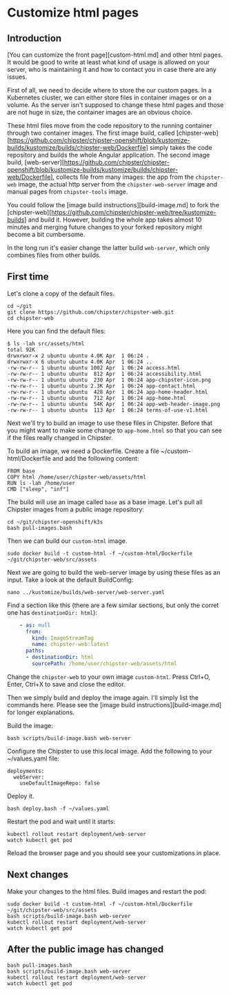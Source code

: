 # Customize html pages
## Introduction

[You can customize the front page][custom-html.md] and other html pages. It would be good to write at least 
what kind of usage is allowed on your server, who is maintaining it and how to contact you in case there
are any issues.

First of all, we need to decide where to store the our custom pages. In a Kubernetes cluster, we can either store files in container images or on a volume. As the server isn't supposed to change these html pages and those are not huge in size, the container images are an obvious choice. 

These html files move from the code repository to the running container through two container images. The first image build, called [chipster-web][https://github.com/chipster/chipster-openshift/blob/kustomize-builds/kustomize/builds/chipster-web/Dockerfile] simply takes the code repository and builds the whole Angular application. The second image build, [web-server][https://github.com/chipster/chipster-openshift/blob/kustomize-builds/kustomize/builds/chipster-web/Dockerfile], collects file from many images: the app from the `chipster-web` image, the actual http server from the `chipster-web-server` image and manual pages from `chipster-tools` image. 

You could follow the [image build instructions][build-image.md] to fork the [chipster-web][https://github.com/chipster/chipster-web/tree/kustomize-builds] and build it. However, building the whole app takes almost 10 minutes and merging future changes to your forked repository might become a bit cumbersome. 

In the long run it's easier change the latter build `web-server`, which only combines files from other builds.

## First time

Let's clone a copy of the default files.

```
cd ~/git
git clone https://github.com/chipster/chipster-web.git
cd chipster-web
```

Here you can find the default files:

```
$ ls -lah src/assets/html
total 92K
drwxrwxr-x 2 ubuntu ubuntu 4.0K Apr  1 06:24 .
drwxrwxr-x 6 ubuntu ubuntu 4.0K Apr  1 06:24 ..
-rw-rw-r-- 1 ubuntu ubuntu 1002 Apr  1 06:24 access.html
-rw-rw-r-- 1 ubuntu ubuntu  812 Apr  1 06:24 accessibility.html
-rw-rw-r-- 1 ubuntu ubuntu  230 Apr  1 06:24 app-chipster-icon.png
-rw-rw-r-- 1 ubuntu ubuntu 2.3K Apr  1 06:24 app-contact.html
-rw-rw-r-- 1 ubuntu ubuntu  428 Apr  1 06:24 app-home-header.html
-rw-rw-r-- 1 ubuntu ubuntu  712 Apr  1 06:24 app-home.html
-rw-rw-r-- 1 ubuntu ubuntu  54K Apr  1 06:24 app-web-header-image.png
-rw-rw-r-- 1 ubuntu ubuntu  113 Apr  1 06:24 terms-of-use-v1.html
```

Next we'll try to build an image to use these files in Chipster. Before that you might want to make some change to `app-home.html` so that you can see if the files really changed in Chipster.

To build an image, we need a Dockerfile. Create a file ~/custom-html/Dockerfile and add the following content:

```
FROM base
COPY html /home/user/chipster-web/assets/html
RUN ls -lah /home/user
CMD ["sleep", "inf"]
```

The build will use an image called `base` as a base image. Let's pull all Chipster images from a public image repository:

```
cd ~/git/chipster-openshift/k3s
bash pull-images.bash
```

Then we can build our `custom-html` image.

```
sudo docker build -t custom-html -f ~/custom-html/Dockerfile ~/git/chipster-web/src/assets
```

Next we are going to build the web-server image by using these files as an input. Take a look at the default BuildConfig:

```
nano ../kustomize/builds/web-server/web-server.yaml 
```

Find a section like this (there are a few similar sections, but only the corret one has `destinationDir: html`):

```yaml
    - as: null
      from:
        kind: ImageStreamTag
        name: chipster-web:latest
      paths:
      - destinationDir: html
        sourcePath: /home/user/chipster-web/assets/html
```

Change the `chipster-web` to your own image `custom-html`. Press Ctrl+O, Enter, Ctrl+X to save and close the editor.

Then we simply build and deploy the image again. I'll simply list the commands here. Please see the [image build instructions][build-image.md] for longer explanations.

Build the image:

```
bash scripts/build-image.bash web-server
```

Configure the Chipster to use this local image. Add the following to your ~/values.yaml file:

```
deployments:
  webServer:
    useDefaultImageRepo: false
```

Deploy it.

```
bash deploy.bash -f ~/values.yaml
```

Restart the pod and wait until it starts:

```
kubectl rollout restart deployment/web-server
watch kubectl get pod
```

Reload the browser page and you should see your customizations in place.

## Next changes

Make your changes to the html files.
Build images and restart the pod:

```
sudo docker build -t custom-html -f ~/custom-html/Dockerfile ~/git/chipster-web/src/assets
bash scripts/build-image.bash web-server
kubectl rollout restart deployment/web-server
watch kubectl get pod
```

## After the public image has changed

```
bash pull-images.bash
bash scripts/build-image.bash web-server
kubectl rollout restart deployment/web-server
watch kubectl get pod
```